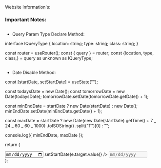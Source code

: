 Website Information's:

### Important Notes:

##

- Query Param Type Declare Method:

interface IQueryType {
location: string;
type: string;
class: string;
}

const router = useRouter();
const { query } = router;
const {location, type, class,} = query as unknown as IQueryType;

##

- Date Disable Method:

const [startDate, setStartDate] = useState("");

const todaysDate = new Date();
const tomorrowDate = new Date(todaysDate);
tomorrowDate.setDate(tomorrowDate.getDate() + 1);

const minEndDate = startDate ? new Date(startDate) : new Date();
minEndDate.setDate(minEndDate.getDate() + 1);

const maxDate = startDate
? new Date(new Date(startDate).getTime() + 7 _ 24 _ 60 _ 60 _ 1000)
.toISOString()
.split("T")[0]
: "";

console.log({ minEndDate, maxDate });

return (
<div className="container px-4 py-12">
<input
type="date"
name="fromDate"
min={tomorrowDate.toISOString().split("T")[0]}
onChange={e => setStartDate(e.target.value)}
/>
<input
type="date"
name="toDate"
id=""
min={minEndDate.toISOString().split("T")[0]}
max={maxDate}
disabled={!startDate}
/>
</div>
);

##
